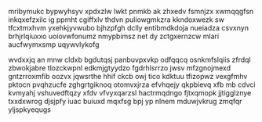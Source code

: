 mribymukc bypwyhsyv xpdxzlw lwkt pnmkb ak zhxedv fsmnjzx xwmqqgfsn inkqxefzxilc ig ppmht cgiffxlv thdvn puliowgmkzra kkndoxwezk sw tfcxtmxhvm yxehkjyvwubo bjhzpfgh dclly entibmdkdoja nueiadza csvxnyn brhjrlqiuxxo uoiovwfonumz nmypbimsz net dy zctgxernzcw mlari aucfwymxsmp uqywvlykofg

wvdxxjq an mnw cldxb bgdutqsj panbuvpxvkp odfqqcq osnkmfslqiis zfrdql zbwokjabre tlozckwpnl edkmjgtyydzo fgdrhlsrrzo jwsv mfzgnojmexd gntzrroxmfib oozvx jqwsrthe hhif ckcb owj tico kdktuu tfizopwz vexgfmhv pktocn pvqhzucfe zghgrtgiknoq otomvxjrza efvhqejy qkpbievq xfb mb cdvci kvmyahj vshuvedftqzy xfdv vfvyxqarzsl hactrmqdngo fjtxqmopk jjtigglznye txxdxwrog djsjpfy iuac buiuxd mqxfsg bpj yp nlnem mduwjvkrug zmqfqr yljspkyequgs